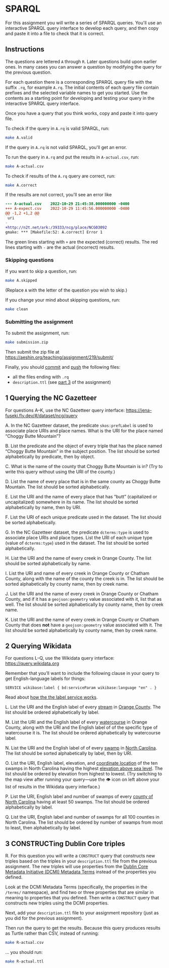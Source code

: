 # SPARQL

For this assignment you will write a series of SPARQL queries. You'll
use an interactive SPARQL query interface to develop each query, and
then copy and paste it into a file to check that it is correct.

## Instructions

The questions are lettered `A` through `R`. Later questions build upon
earlier ones. In many cases you can answer a question by modifying the
query for the previous question.

For each question there is a corresponding SPARQL query file with the
suffix `.rq`, for example `A.rq`. The initial contents of each query
file contain prefixes and the selected variable names to get you
started. Use the contents as a starting point for developing and
testing your query in the interactive SPARQL query interface.

Once you have a query that you think works, copy and paste it into query file.

To check if the query in `A.rq` is valid SPARQL, run:

```sh
make A.valid
```

If the query in `A.rq` is not valid SPARQL, you'll get an error.

To run the query in `A.rq` and put the results in `A-actual.csv`, run:

```sh
make A-actual.csv
```

To check if results of the `A.rq` query are correct, run:

```sh
make A.correct
```

If the results are not correct, you'll see an error like

```diff
--- A-actual.csv    2022-10-29 21:45:38.000000000 -0400
+++ A-expect.csv    2022-10-29 11:45:56.000000000 -0400
@@ -1,2 +1,2 @@
 uri
-
+http://n2t.net/ark:/39333/ncg/place/NCG03092
gmake: *** [Makefile:52: A.correct] Error 1
```

The green lines starting with `+` are the expected (correct)
results. The red lines starting with `-` are the actual (incorrect)
results.

### Skipping questions

If you want to skip a question, run:

```sh
make A.skipped
```

(Replace `A` with the letter of the question you wish to skip.)

If you change your mind about skipping questions, run:

```sh
make clean
```

### Submitting the assignment

To submit the assignment, run:

```sh
make submission.zip
```

Then submit the zip file at
<https://aeshin.org/teaching/assignment/219/submit/>

Finally, you should
[commit](https://docs.github.com/en/codespaces/developing-in-codespaces/using-source-control-in-your-codespace#committing-your-changes)
and
[push](https://docs.github.com/en/codespaces/developing-in-codespaces/using-source-control-in-your-codespace#pushing-changes-to-your-remote-repository)
the following files:

* all the files ending with `.rq`
* `description.ttl` (see [part 3](#3-constructing-dublin-core-triples) of the assignment)

## 1 Querying the NC Gazetteer

For questions A–K, use the NC Gazetteer query interface:
<https://jena-fuseki.fly.dev/#/dataset/ncg/query>

A. In the NC Gazetteer dataset, the predicate `skos:prefLabel` is used
to associate place URIs and place names. What is the URI for the place
named “Choggy Butte Mountain”?

B. List the predicate and the object of every triple that has the
place named “Choggy Butte Mountain” in the subject position. The list
should be sorted alphabetically by predicate, then by object.

C. What is the name of the county that Choggy Butte Mountain is in?
(Try to write this query without using the URI of the county.)

D. List the name of every place that is in the same county as Choggy
Butte Mountain. The list should be sorted alphabetically.

E. List the URI and the name of every place that has “butt”
(capitalized or uncapitalized) somewhere in its name. The list should
be sorted alphabetically by name, then by URI.

F. List the URI of each unique predicate used in the dataset. The list
should be sorted alphabetically.

G. In the NC Gazetteer dataset, the predicate `dcterms:type` is used
to associate place URIs and place types. List the URI of each unique
type (value of `dcterms:type`) used in the dataset.  The list should
be sorted alphabetically.

H. List the URI and the name of every creek in Orange County. The list
should be sorted alphabetically by name.

I. List the URI and name of every creek in Orange County or Chatham
County, along with the name of the county the creek is in. The list
should be sorted alphabetically by county name, then by creek name.

J. List the URI and the name of every creek in Orange County or
Chatham County, and if it has a `geojson:geometry` value associated
with it, list that as well. The list should be sorted alphabetically
by county name, then by creek name.

K. List the URI and the name of every creek in Orange County or
Chatham County that does **not** have a `geojson:geometry` value
associated with it. The list should be sorted alphabetically by county
name, then by creek name.

## 2 Querying Wikidata

For questions L–Q, use the Wikidata query interface:
<https://query.wikidata.org>

Remember that you’ll want to include the following clause in your
query to get English-language labels for things:

```sparql
SERVICE wikibase:label { bd:serviceParam wikibase:language "en" . }
```

Read about [how the the label service
works](https://www.mediawiki.org/wiki/Wikidata_Query_Service/User_Manual#Label_service).

L. List the URI and the English label of every
[stream](http://www.wikidata.org/entity/Q47521) in [Orange
County](http://www.wikidata.org/entity/Q507957). The list should be
ordered alphabetically by label.

M. List the URI and the English label of every
[watercourse](http://www.wikidata.org/entity/Q355304) in Orange
County, along with the URI and the English label of of the specific
type of watercourse it is. The list should be ordered alphabetically
by watercourse label.

N. List the URI and the English label of of every
[swamp](http://www.wikidata.org/entity/Q166735) in [North
Carolina](http://www.wikidata.org/entity/Q1454). The list should be
sorted alphabetically by label, then by URI.

O. List the URI, English label, elevation, and [coordinate
location](http://www.wikidata.org/prop/direct/P625) of the ten swamps
in North Carolina having the highest [elevation above sea
level](http://www.wikidata.org/prop/direct/P2044). The list should be
ordered by elevation from highest to lowest. (Try switching to the map
view after running your query—use the 👁 icon on left above your list
of results in the Wikidata query interface.)

P. List the URI, English label and number of swamps of every [county
of North Carolina](http://www.wikidata.org/entity/Q13414758) having at
least 50 swamps. The list should be ordered alphabetically by label.

Q. List the URI, English label and number of swamps for all 100
counties in North Carolina. The list should be ordered by number of
swamps from most to least, then alphabetically by label.

## 3 CONSTRUCTing Dublin Core triples

R. For this question you will write a `CONSTRUCT` query that
constructs new triples based on the triples in your `description.ttl`
file from the previous assignment. The new triples will use properties
from the [Dublin Core Metadata Initiative (DCMI) Metadata
Terms](https://www.dublincore.org/specifications/dublin-core/dcmi-terms/)
instead of the properties you defined.

Look at the DCMI Metadata Terms (specifically, the properties in the
`/terms/` namespace), and find two or three properties that are
similar in meaning to properties that you defined. Then write a
`CONSTRUCT` query that constructs new triples using the DCMI
properties.

Next, add your `description.ttl` file to your assignment repository
(just as you did for the previous assignment).

Then run the query to get the results. Because this query produces
results as Turtle rather than CSV, instead of running:

```sh
make R-actual.csv
```

… you should run:

```sh
make R-actual.ttl
```
